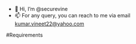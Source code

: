 - 👋 Hi, I’m @securevine
- 📫 For any query, you can reach to me via email kumar.vineet22@yahoo.com

<!---
securevine/securevine is a ✨ special ✨ repository because its `README.md` (this file) appears on your GitHub profile.
You can click the Preview link to take a look at your changes.
--->

#Requirements
